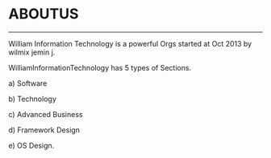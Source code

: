 # ABOUTUS
---------

William Information Technology    is  a  powerful  Orgs  started  at  Oct 2013  by wilmix  jemin j.

WilliamInformationTechnology  has  5 types  of  Sections.

a) Software

b) Technology

c) Advanced Business

d) Framework Design

e)  OS  Design.

